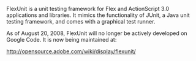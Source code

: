 FlexUnit is a unit testing framework for Flex and ActionScript 3.0 applications and libraries. It mimics the functionality of JUnit, a Java unit testing framework, and comes with a graphical test runner.

As of August 20, 2008, FlexUnit will no longer be actively developed on Google Code. It is now being maintained at:

http://opensource.adobe.com/wiki/display/flexunit/
